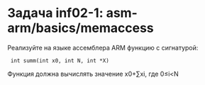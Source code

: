 # Задача inf02-1: asm-arm/basics/memaccess
Реализуйте на языке ассемблера ARM функцию с сигнатурой:

```
 int summ(int x0, int N, int *X) 
```
Функция должна вычислять значение x0+∑xi, где 0≤i<N
